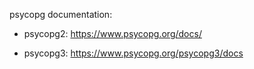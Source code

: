 psycopg documentation: 

- psycopg2: https://www.psycopg.org/docs/

- psycopg3: https://www.psycopg.org/psycopg3/docs